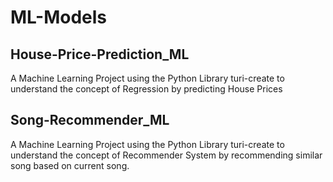 # ML-Models

## House-Price-Prediction_ML
A Machine Learning Project using the Python Library turi-create to understand the concept of Regression by predicting House Prices

## Song-Recommender_ML
A Machine Learning Project using the Python Library turi-create to understand the concept of Recommender System by recommending similar song based on current song.
